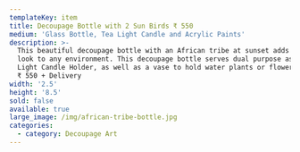 ```yaml
---
templateKey: item
title: Decoupage Bottle with 2 Sun Birds ₹ 550
medium: 'Glass Bottle, Tea Light Candle and Acrylic Paints'
description: >-
  This beautiful decoupage bottle with an African tribe at sunset adds elegant
  look to any environment. This decoupage bottle serves dual purpose as a Tea
  Light Candle Holder, as well as a vase to hold water plants or flowers. Price:
  ₹ 550 + Delivery
width: '2.5'
height: '8.5'
sold: false
available: true
large_image: /img/african-tribe-bottle.jpg
categories:
  - category: Decoupage Art
---
```


